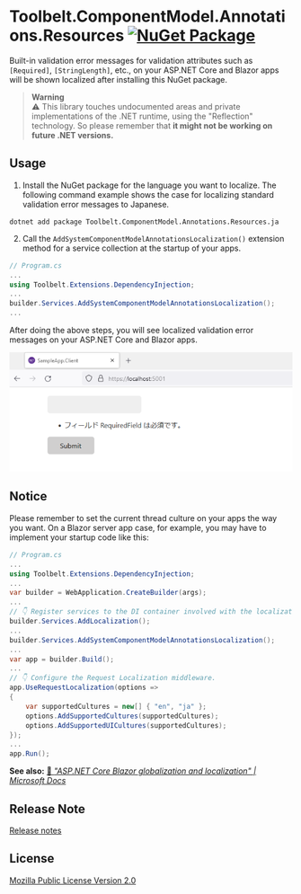 # Toolbelt.ComponentModel.Annotations.Resources [![NuGet Package](https://img.shields.io/nuget/v/Toolbelt.ComponentModel.Annotations.Resources.svg)](https://www.nuget.org/packages/Toolbelt.ComponentModel.Annotations.Resources/)

Built-in validation error messages for validation attributes such as `[Required]`, `[StringLength]`, etc., on your ASP.NET Core and Blazor apps will be shown localized after installing this NuGet package.

> **Warning**  
> ⚠️ This library touches undocumented areas and private implementations of the .NET runtime, using the "Reflection" technology. So please remember that **it might not be working on future .NET versions.**

## Usage

1. Install the NuGet package for the language you want to localize. The following command example shows the case for localizing standard validation error messages to Japanese.

```shell
dotnet add package Toolbelt.ComponentModel.Annotations.Resources.ja
```

2. Call the `AddSystemComponentModelAnnotationsLocalization()` extension method for a service collection at the startup of your apps.

```csharp
// Program.cs
...
using Toolbelt.Extensions.DependencyInjection;
...
builder.Services.AddSystemComponentModelAnnotationsLocalization();
...
```

After doing the above steps, you will see localized validation error messages on your ASP.NET Core and Blazor apps.

![](https://raw.githubusercontent.com/jsakamoto/Toolbelt.ComponentModel.Annotations.Resources/main/.assets/fig.001.png)

## Notice

Please remember to set the current thread culture on your apps the way you want. On a Blazor server app case, for example, you may have to implement your startup code like this:

```csharp
// Program.cs
...
using Toolbelt.Extensions.DependencyInjection;
...
var builder = WebApplication.CreateBuilder(args);
...
// 👇 Register services to the DI container involved with the localization feature.
builder.Services.AddLocalization(); 
...
builder.Services.AddSystemComponentModelAnnotationsLocalization();
...
var app = builder.Build();
...
// 👇 Configure the Request Localization middleware.
app.UseRequestLocalization(options =>
{
    var supportedCultures = new[] { "en", "ja" };
    options.AddSupportedCultures(supportedCultures);
    options.AddSupportedUICultures(supportedCultures);
});
...
app.Run();
```

**See also:** [🔗 _"ASP.NET Core Blazor globalization and localization" | Microsoft Docs_](https://docs.microsoft.com/aspnet/core/blazor/globalization-localization)

## Release Note

[Release notes](https://github.com/jsakamoto/Toolbelt.ComponentModel.Annotations.Resources/blob/main/RELEASE-NOTES.txt)

## License

[Mozilla Public License Version 2.0](https://github.com/jsakamoto/Toolbelt.ComponentModel.Annotations.Resources/blob/main/LICENSE)
